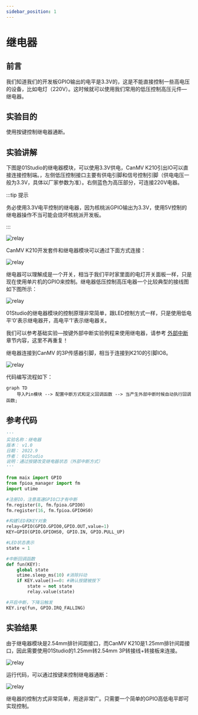 ```yaml
---
sidebar_position: 1
---
```


# 继电器

## 前言
我们知道我们的开发板GPIO输出的电平是3.3V的，这是不能直接控制一些高电压的设备，比如电灯（220V）。这时候就可以使用我们常用的低压控制高压元件—继电器。

## 实验目的
使用按键控制继电器通断。

## 实验讲解

下图是01Studio的继电器模块，可以使用3.3V供电，CanMV K210引出IO可以直接连接控制端。，左侧低压控制接口主要有供电引脚和信号控制引脚（供电电压一般为3.3V，具体以厂家参数为准）。右侧蓝色为高压部分，可连接220V电器。

:::tip 提示

务必使用3.3V电平控制的继电器，因为核桃派GPIO输出为3.3V，使用5V控制的继电器操作不当可能会烧坏核桃派开发板。

:::

![relay](./img/relay/relay0.png)

CanMV K210开发套件和继电器模块可以通过下面方式连接：

![relay](./img/relay/relay1.jpg)

继电器可以理解成是一个开关，相当于我们平时家里面的电灯开关面板一样，只是现在使用单片机的GPIO来控制。继电器低压控制高压电器一个比较典型的接线图如下图所示：

![relay](./img/relay/relay2.jpg)


01Studio的继电器模块的控制原理非常简单，跟LED控制方式一样，只是使用低电平‘0’表示继电器开，高电平‘1’表示继电器关。

我们可以参考基础实验—按键外部中断实验例程来使用继电器，请参考 [外部中断](../basic_examples/exti.md) 章节内容，这里不再重复！

继电器连接到CanMV 的3P传感器引脚，相当于连接到K210的引脚IO8。

![relay](./img/relay/relay3.png)

代码编写流程如下：


```mermaid
graph TD
    导入Pin模块 --> 配置中断方式和定义回调函数 --> 当产生外部中断时候自动执行回调函数;
```

## 参考代码

```python
'''
实验名称：继电器
版本： v1.0
日期： 2022.9
作者： 01Studio
说明：通过按键改变继电器状态（外部中断方式）
'''

from maix import GPIO
from fpioa_manager import fm
import utime

#注册IO，注意高速GPIO口才有中断
fm.register(8, fm.fpioa.GPIO0)
fm.register(16, fm.fpioa.GPIOHS0)

#构建lED和KEY对象
relay=GPIO(GPIO.GPIO0,GPIO.OUT,value=1)
KEY=GPIO(GPIO.GPIOHS0, GPIO.IN, GPIO.PULL_UP)

#LED状态表示
state = 1

#中断回调函数
def fun(KEY):
    global state
    utime.sleep_ms(10) #消除抖动
    if KEY.value()==0: #确认按键被按下
        state = not state
        relay.value(state)

#开启中断，下降沿触发
KEY.irq(fun, GPIO.IRQ_FALLING)
```

## 实验结果

由于继电器模块是2.54mm排针间距接口，而CanMV K210是1.25mm排针间距接口，因此需要使用01Studio的1.25mm转2.54mm 3P转接线+转接板来连接。

![relay](./img/relay/relay4.png)

运行代码，可以通过按键来控制继电器通断：

![relay](./img/relay/relay5.png)

继电器的控制方式非常简单，用途非常广。只需要一个简单的GPIO高低电平即可实现控制。